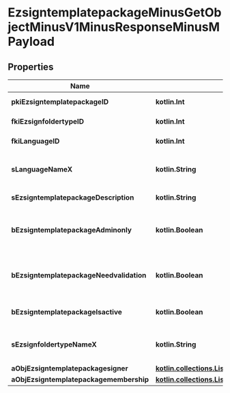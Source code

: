 
# EzsigntemplatepackageMinusGetObjectMinusV1MinusResponseMinusMPayload

## Properties
Name | Type | Description | Notes
------------ | ------------- | ------------- | -------------
**pkiEzsigntemplatepackageID** | **kotlin.Int** | The unique ID of the Ezsigntemplatepackage | 
**fkiEzsignfoldertypeID** | **kotlin.Int** | The unique ID of the Ezsignfoldertype. | 
**fkiLanguageID** | **kotlin.Int** | The unique ID of the Language.  Valid values:  |Value|Description| |-|-| |1|French| |2|English| | 
**sLanguageNameX** | **kotlin.String** | The Name of the Language in the language of the requester | 
**sEzsigntemplatepackageDescription** | **kotlin.String** | The description of the Ezsigntemplatepackage | 
**bEzsigntemplatepackageAdminonly** | **kotlin.Boolean** | Whether the Ezsigntemplatepackage can be accessed by admin users only (eUserType&#x3D;Normal) | 
**bEzsigntemplatepackageNeedvalidation** | **kotlin.Boolean** | Whether the Ezsignbulksend was automatically modified and needs a manual validation | 
**bEzsigntemplatepackageIsactive** | **kotlin.Boolean** | Whether the Ezsigntemplatepackage is active or not | 
**sEzsignfoldertypeNameX** | **kotlin.String** | The name of the Ezsignfoldertype in the language of the requester | 
**aObjEzsigntemplatepackagesigner** | [**kotlin.collections.List&lt;EzsigntemplatepackagesignerMinusResponseCompound&gt;**](EzsigntemplatepackagesignerMinusResponseCompound.md) |  | 
**aObjEzsigntemplatepackagemembership** | [**kotlin.collections.List&lt;EzsigntemplatepackagemembershipMinusResponseCompound&gt;**](EzsigntemplatepackagemembershipMinusResponseCompound.md) |  | 



